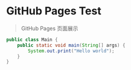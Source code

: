 # GitHub Pages Test

> GitHub Pages 页面展示
```java
public class Main {
    public static void main(String[] args) {
        System.out.print("Hello world");
    }
}
